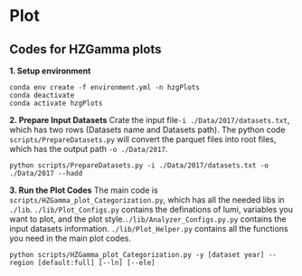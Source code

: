 # Plot

## Codes for HZGamma plots
**1. Setup environment**
```
conda env create -f environment.yml -n hzgPlots
conda deactivate
conda activate hzgPlots
```

**2. Prepare Input Datasets**
Crate the input file```-i ./Data/2017/datasets.txt```, which has two rows (Datasets name and Datasets path). The python code ```scripts/PrepareDatasets.py``` will convert the parquet files into root files, which has the output path ```-o ./Data/2017```.

```
python scripts/PrepareDatasets.py -i ./Data/2017/datasets.txt -o ./Data/2017 --hadd
```

**3. Run the Plot Codes**
The main code is ```scripts/HZGamma_plot_Categorization.py```, which has all the needed libs in ```./lib```. ```./lib/Plot_Configs.py``` contains the definations of lumi, variables you want to plot, and the plot style.```./lib/Analyzer_Configs.py.py``` contains the input datasets information. ```./lib/Plot_Helper.py``` contains all the functions you need in the main plot codes.

```
python scripts/HZGamma_plot_Categorization.py -y [dataset year] --region [default:full] [--ln] [--ele]
```
